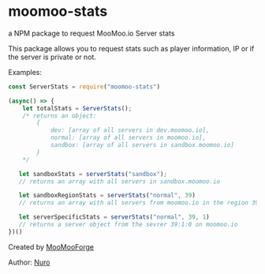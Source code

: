 # moomoo-stats
a NPM package to request MooMoo.io Server stats

This package allows you to request stats such as player information, IP or if the server is private or not.

Examples:

```js
const ServerStats = require("moomoo-stats")

(async() => {
    let totalStats = ServerStats();
    /* returns an object:
        {
            dev: [array of all servers in dev.moomoo.io],
            normal: [array of all servers in moomoo.io],
            sandbox: [array of all servers in sandbox.moomoo.io]
        }
    */

   let sandboxStats = serverStats("sandbox");
   // returns an array with all servers in sandbox.moomoo.io

   let sandboxRegionStats = serverStats("normal", 39)
   // returns an array with all servers from moomoo.io in the region 39

   let serverSpecificStats = serverStats("normal", 39, 1)
   // returns a server object from the sevrer 39:1:0 on moomoo.io
})()
```

Created by [MooMooForge](https://github.com/MooMooForge)

Author: [Nuro](https://github.com/NuroC)